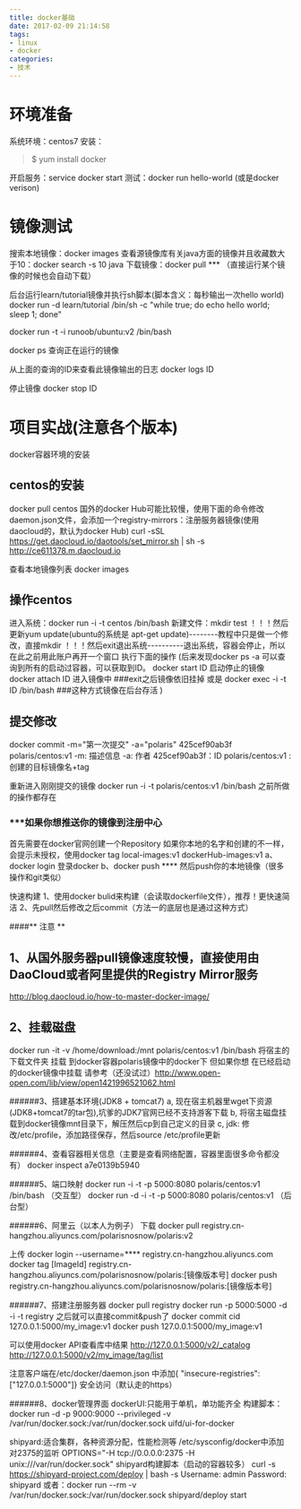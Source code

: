 ```yaml
---
title: docker基础
date: 2017-02-09 21:14:58
tags:
- linux
- docker
categories:
- 技术
---
```


# 环境准备
系统环境：centos7
安装：

>$ yum install docker

开启服务：service docker start
测试：docker run hello-world (或是docker verison)

# 镜像测试
搜索本地镜像：docker images
查看源镜像库有关java方面的镜像并且收藏数大于10：docker search -s 10 java 
下载镜像：docker pull *** （直接运行某个镜像的时候也会自动下载）

后台运行learn/tutorial镜像并执行sh脚本(脚本含义：每秒输出一次hello world)
docker run -d learn/tutorial /bin/sh -c "while true; do echo hello world; sleep 1; done"

docker run -t -i runoob/ubuntu:v2 /bin/bash  

docker ps 查询正在运行的镜像

从上面的查询的ID来查看此镜像输出的日志
docker logs ID

停止镜像
docker stop ID

# 项目实战(注意各个版本)
docker容器环境的安装

## centos的安装
docker pull centos
国外的docker Hub可能比较慢，使用下面的命令修改 daemon.json文件，会添加一个registry-mirrors：注册服务器镜像(使用daocloud的，默认为docker Hub)
curl -sSL https://get.daocloud.io/daotools/set_mirror.sh | sh -s http://ce611378.m.daocloud.io

查看本地镜像列表
docker images

## 操作centos
进入系统：docker run -i -t centos /bin/bash
新建文件：mkdir test 
！！！然后更新yum update(ubuntu的系统是 apt-get update)--------教程中只是做一个修改，直接mkdir
！！！然后exit退出系统----------退出系统，容器会停止，所以在此之前用此账户再开一个窗口 执行下面的操作
(后来发现docker ps -a 可以查询到所有的启动过容器，可以获取到ID。
 docker start ID 启动停止的镜像
 docker attach ID 进入镜像中            ###exit之后镜像依旧挂掉
 或是 docker exec -i -t ID  /bin/bash   ###这种方式镜像在后台存活
)

## 提交修改
docker commit -m="第一次提交" -a="polaris" 425cef90ab3f polaris/centos:v1
-m: 描述信息
-a: 作者
425cef90ab3f：ID
polaris/centos:v1 :创建的目标镜像名+tag

重新进入刚刚提交的镜像
docker run -i -t polaris/centos:v1 /bin/bash
之前所做的操作都存在

### \*\*\*如果你想推送你的镜像到注册中心
首先需要在docker官网创建一个Repository
如果你本地的名字和创建的不一样，会提示未授权，使用docker tag local-images:v1 dockerHub-images:v1
a、docker login 登录docker
b、docker push **** 然后push你的本地镜像（很多操作和git类似）


快速构建
1、使用docker bulid来构建（会读取dockerfile文件），推荐！更快速简洁
2、先pull然后修改之后commit（方法一的底层也是通过这种方式）

####\*\* 注意 \*\*
## 1、从国外服务器pull镜像速度较慢，直接使用由DaoCloud或者阿里提供的Registry Mirror服务
http://blog.daocloud.io/how-to-master-docker-image/

## 2、挂载磁盘
docker run -it -v /home/download:/mnt polaris/centos:v1 /bin/bash
将宿主的下载文件夹 挂载 到docker容器polaris镜像中的docker下
但如果你想 在已经启动的docker镜像中挂载 请参考（还没试过）http://www.open-open.com/lib/view/open1421996521062.html

######3、搭建基本环境(JDK8 + tomcat7)
a, 现在宿主机器里wget下资源(JDK8+tomcat7的tar包),坑爹的JDK7官网已经不支持游客下载
b, 将宿主磁盘挂载到docker镜像mnt目录下，解压然后cp到自己定义的目录
c, jdk: 修改/etc/profile，添加路径保存，然后source /etc/profile更新

######4、查看容器相关信息（主要是查看网络配置，容器里面很多命令都没有）
docker inspect a7e0139b5940

######5、端口映射
docker run -i -t -p 5000:8080 polaris/centos:v1 /bin/bash （交互型）
docker run -d -i -t -p 5000:8080 polaris/centos:v1 （后台型）

######6、阿里云（以本人为例子）
下载
docker pull registry.cn-hangzhou.aliyuncs.com/polarisnosnow/polaris:v2

上传
docker login --username=****  registry.cn-hangzhou.aliyuncs.com
docker tag [ImageId] registry.cn-hangzhou.aliyuncs.com/polarisnosnow/polaris:[镜像版本号]
docker push registry.cn-hangzhou.aliyuncs.com/polarisnosnow/polaris:[镜像版本号]

######7、搭建注册服务器
docker pull registry 
docker run -p 5000:5000 -d -i -t registry 
之后就可以直接commit&push了
docker commit cid 127.0.0.1:5000/my_image:v1
docker push 127.0.0.1:5000/my_image:v1

可以使用docker API查看库中结果
http://127.0.0.1:5000/v2/_catalog
http://127.0.0.1:5000/v2/my_image/tag/list

注意客户端在/etc/docker/daemon.json 中添加{ "insecure-registries":["127.0.0.1:5000"]}
安全访问（默认走的https）

######8、docker管理界面
dockerUI:只能用于单机，单功能齐全
构建脚本：docker run -d -p 9000:9000 --privileged -v /var/run/docker.sock:/var/run/docker.sock uifd/ui-for-docker

shipyard:适合集群，各种资源分配，性能检测等
/etc/sysconfig/docker中添加对2375的监听 OPTIONS="-H tcp://0.0.0.0:2375 -H unix:///var/run/docker.sock"
shipyard构建脚本（启动的容器较多） curl -s https://shipyard-project.com/deploy | bash -s
Username: admin Password: shipyard
或者：docker run --rm -v /var/run/docker.sock:/var/run/docker.sock shipyard/deploy start
